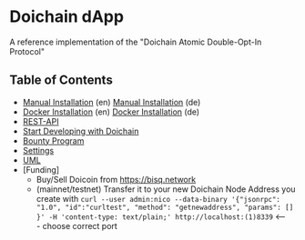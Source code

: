 # Doichain dApp
A reference implementation of the "Doichain Atomic Double-Opt-In Protocol"

## Table of Contents
- [Manual Installation](doc/en/install-manual-linux.md) (en) [Manual Installation](doc/de/install-manual-linux.md) (de)
- [Docker Installation](doc/en/install-docker.md) (en) [Docker Installation](doc/de/install-docker.md) (de)
- [REST-API](doc/en/rest-api.md)
- [Start Developing with Doichain](doc/en/dev-env.md)
- [Bounty Program](doc/en/bounty.md)
- [Settings](doc/en/settings.md)
- [UML](doc/en/uml.md)
- [Funding]
    - Buy/Sell Doicoin from https://bisq.network 
    - (mainnet/testnet) Transfer it to your new Doichain Node Address you create with ```curl --user admin:nico --data-binary '{"jsonrpc": "1.0", "id":"curltest", "method": "getnewaddress", "params": [] }' -H 'content-type: text/plain;' http://localhost:(1)8339``` <--- choose correct port

